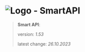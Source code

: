 # ![Logo](https://cdn.minevalley.eu/branding/logo_64px_cropped.png) - SmartAPI

> **Smart API**:
>
> version: _1.53_
>
> latest change: _26.10.2023_
